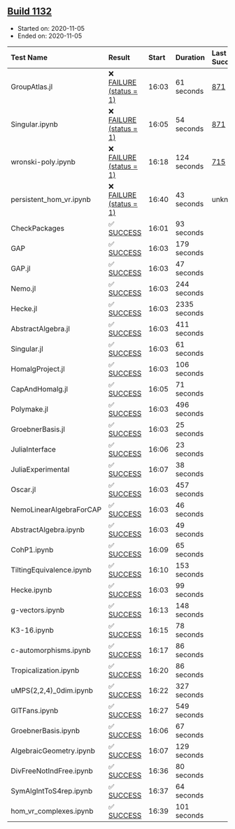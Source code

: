 ## [Build 1132](https://oscarci.mathematik.uni-kl.de/job/oscar-stable/1132/)

* Started on: 2020-11-05
* Ended on: 2020-11-05

| Test Name    | Result | Start | Duration | Last Success | First Failure |
|:-------------|:-------|:------|:---------|:-------------|:--------------|
| GroupAtlas.jl | ❌ [FAILURE (status = 1)](https://oscarci.mathematik.uni-kl.de/job/oscar-stable/1132/artifact/logs/build-1132/GroupAtlas.jl.log) | 16:03 | 61 seconds | [871](https://oscarci.mathematik.uni-kl.de/job/oscar-stable/871/) | [872](https://oscarci.mathematik.uni-kl.de/job/oscar-stable/872/) |
| Singular.ipynb | ❌ [FAILURE (status = 1)](https://oscarci.mathematik.uni-kl.de/job/oscar-stable/1132/artifact/logs/build-1132/Singular.ipynb.log) | 16:05 | 54 seconds | [871](https://oscarci.mathematik.uni-kl.de/job/oscar-stable/871/) | [872](https://oscarci.mathematik.uni-kl.de/job/oscar-stable/872/) |
| wronski-poly.ipynb | ❌ [FAILURE (status = 1)](https://oscarci.mathematik.uni-kl.de/job/oscar-stable/1132/artifact/logs/build-1132/wronski-poly.ipynb.log) | 16:18 | 124 seconds | [715](https://oscarci.mathematik.uni-kl.de/job/oscar-stable/715/) | [716](https://oscarci.mathematik.uni-kl.de/job/oscar-stable/716/) |
| persistent_hom_vr.ipynb | ❌ [FAILURE (status = 1)](https://oscarci.mathematik.uni-kl.de/job/oscar-stable/1132/artifact/logs/build-1132/persistent_hom_vr.ipynb.log) | 16:40 | 43 seconds | unknown | unknown |
| CheckPackages | ✅ [SUCCESS](https://oscarci.mathematik.uni-kl.de/job/oscar-stable/1132/artifact/logs/build-1132/CheckPackages.log) | 16:01 | 93 seconds |  |  |
| GAP | ✅ [SUCCESS](https://oscarci.mathematik.uni-kl.de/job/oscar-stable/1132/artifact/logs/build-1132/GAP.log) | 16:03 | 179 seconds |  |  |
| GAP.jl | ✅ [SUCCESS](https://oscarci.mathematik.uni-kl.de/job/oscar-stable/1132/artifact/logs/build-1132/GAP.jl.log) | 16:03 | 47 seconds |  |  |
| Nemo.jl | ✅ [SUCCESS](https://oscarci.mathematik.uni-kl.de/job/oscar-stable/1132/artifact/logs/build-1132/Nemo.jl.log) | 16:03 | 244 seconds |  |  |
| Hecke.jl | ✅ [SUCCESS](https://oscarci.mathematik.uni-kl.de/job/oscar-stable/1132/artifact/logs/build-1132/Hecke.jl.log) | 16:03 | 2335 seconds |  |  |
| AbstractAlgebra.jl | ✅ [SUCCESS](https://oscarci.mathematik.uni-kl.de/job/oscar-stable/1132/artifact/logs/build-1132/AbstractAlgebra.jl.log) | 16:03 | 411 seconds |  |  |
| Singular.jl | ✅ [SUCCESS](https://oscarci.mathematik.uni-kl.de/job/oscar-stable/1132/artifact/logs/build-1132/Singular.jl.log) | 16:03 | 61 seconds |  |  |
| HomalgProject.jl | ✅ [SUCCESS](https://oscarci.mathematik.uni-kl.de/job/oscar-stable/1132/artifact/logs/build-1132/HomalgProject.jl.log) | 16:03 | 106 seconds |  |  |
| CapAndHomalg.jl | ✅ [SUCCESS](https://oscarci.mathematik.uni-kl.de/job/oscar-stable/1132/artifact/logs/build-1132/CapAndHomalg.jl.log) | 16:05 | 71 seconds |  |  |
| Polymake.jl | ✅ [SUCCESS](https://oscarci.mathematik.uni-kl.de/job/oscar-stable/1132/artifact/logs/build-1132/Polymake.jl.log) | 16:03 | 496 seconds |  |  |
| GroebnerBasis.jl | ✅ [SUCCESS](https://oscarci.mathematik.uni-kl.de/job/oscar-stable/1132/artifact/logs/build-1132/GroebnerBasis.jl.log) | 16:03 | 25 seconds |  |  |
| JuliaInterface | ✅ [SUCCESS](https://oscarci.mathematik.uni-kl.de/job/oscar-stable/1132/artifact/logs/build-1132/JuliaInterface.log) | 16:06 | 23 seconds |  |  |
| JuliaExperimental | ✅ [SUCCESS](https://oscarci.mathematik.uni-kl.de/job/oscar-stable/1132/artifact/logs/build-1132/JuliaExperimental.log) | 16:07 | 38 seconds |  |  |
| Oscar.jl | ✅ [SUCCESS](https://oscarci.mathematik.uni-kl.de/job/oscar-stable/1132/artifact/logs/build-1132/Oscar.jl.log) | 16:03 | 457 seconds |  |  |
| NemoLinearAlgebraForCAP | ✅ [SUCCESS](https://oscarci.mathematik.uni-kl.de/job/oscar-stable/1132/artifact/logs/build-1132/NemoLinearAlgebraForCAP.log) | 16:03 | 46 seconds |  |  |
| AbstractAlgebra.ipynb | ✅ [SUCCESS](https://oscarci.mathematik.uni-kl.de/job/oscar-stable/1132/artifact/logs/build-1132/AbstractAlgebra.ipynb.log) | 16:03 | 49 seconds |  |  |
| CohP1.ipynb | ✅ [SUCCESS](https://oscarci.mathematik.uni-kl.de/job/oscar-stable/1132/artifact/logs/build-1132/CohP1.ipynb.log) | 16:09 | 65 seconds |  |  |
| TiltingEquivalence.ipynb | ✅ [SUCCESS](https://oscarci.mathematik.uni-kl.de/job/oscar-stable/1132/artifact/logs/build-1132/TiltingEquivalence.ipynb.log) | 16:10 | 153 seconds |  |  |
| Hecke.ipynb | ✅ [SUCCESS](https://oscarci.mathematik.uni-kl.de/job/oscar-stable/1132/artifact/logs/build-1132/Hecke.ipynb.log) | 16:03 | 99 seconds |  |  |
| g-vectors.ipynb | ✅ [SUCCESS](https://oscarci.mathematik.uni-kl.de/job/oscar-stable/1132/artifact/logs/build-1132/g-vectors.ipynb.log) | 16:13 | 148 seconds |  |  |
| K3-16.ipynb | ✅ [SUCCESS](https://oscarci.mathematik.uni-kl.de/job/oscar-stable/1132/artifact/logs/build-1132/K3-16.ipynb.log) | 16:15 | 78 seconds |  |  |
| c-automorphisms.ipynb | ✅ [SUCCESS](https://oscarci.mathematik.uni-kl.de/job/oscar-stable/1132/artifact/logs/build-1132/c-automorphisms.ipynb.log) | 16:17 | 86 seconds |  |  |
| Tropicalization.ipynb | ✅ [SUCCESS](https://oscarci.mathematik.uni-kl.de/job/oscar-stable/1132/artifact/logs/build-1132/Tropicalization.ipynb.log) | 16:20 | 86 seconds |  |  |
| uMPS(2,2,4)_0dim.ipynb | ✅ [SUCCESS](https://oscarci.mathematik.uni-kl.de/job/oscar-stable/1132/artifact/logs/build-1132/uMPS-2-2-4-_0dim.ipynb.log) | 16:22 | 327 seconds |  |  |
| GITFans.ipynb | ✅ [SUCCESS](https://oscarci.mathematik.uni-kl.de/job/oscar-stable/1132/artifact/logs/build-1132/GITFans.ipynb.log) | 16:27 | 549 seconds |  |  |
| GroebnerBasis.ipynb | ✅ [SUCCESS](https://oscarci.mathematik.uni-kl.de/job/oscar-stable/1132/artifact/logs/build-1132/GroebnerBasis.ipynb.log) | 16:06 | 67 seconds |  |  |
| AlgebraicGeometry.ipynb | ✅ [SUCCESS](https://oscarci.mathematik.uni-kl.de/job/oscar-stable/1132/artifact/logs/build-1132/AlgebraicGeometry.ipynb.log) | 16:07 | 129 seconds |  |  |
| DivFreeNotIndFree.ipynb | ✅ [SUCCESS](https://oscarci.mathematik.uni-kl.de/job/oscar-stable/1132/artifact/logs/build-1132/DivFreeNotIndFree.ipynb.log) | 16:36 | 80 seconds |  |  |
| SymAlgIntToS4rep.ipynb | ✅ [SUCCESS](https://oscarci.mathematik.uni-kl.de/job/oscar-stable/1132/artifact/logs/build-1132/SymAlgIntToS4rep.ipynb.log) | 16:37 | 64 seconds |  |  |
| hom_vr_complexes.ipynb | ✅ [SUCCESS](https://oscarci.mathematik.uni-kl.de/job/oscar-stable/1132/artifact/logs/build-1132/hom_vr_complexes.ipynb.log) | 16:39 | 101 seconds |  |  |
